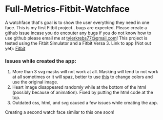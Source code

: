 # Full-Metrics-Fitbit-Watchface
A watchface that's goal is to show the user everything they need in one face. This is my first Fitbit project.. bugs are expected. Please create a github issue incase you do encouter any bugs if you do not know how to use github please email me at tylerkrebs77@gmail.com! This project is tested using the Fitbit Simulator and a Fitbit Versa 3.
Link to app (Not out yet): [Fitbit](https://google.com)

### Issues while created the app:
1. More than 3 svg masks will not work at all. Masking will tend to not work at all sometimes or it will spaz, better to use [this](https://onlinepngtools.com/change-png-color) to change colors and use the original image.
2. Heart image disappeared randomly while at the bottom of the html (possibly because of animation). Fixed by putting the html code at the top.
3. Outdated css, html, and svg caused a few issues while creating the app.

Creating a second watch face similar to this one soon!
